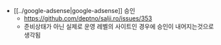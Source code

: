 - [[../google-adsense|google-adsense]] 승인
  + https://github.com/deptno/salji.ro/issues/353
  - 준비상태가 아닌 실제로 운영 레벨의 사이트인 경우에 승인이 내어지는것으로 생각됨
